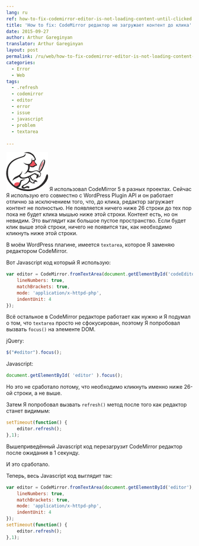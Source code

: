 ```yaml
---
lang: ru
ref: how-to-fix-codemirror-editor-is-not-loading-content-until-clicked
title: 'How to fix: CodeMirror редактор не загружает контент до клика'
date: 2015-09-27
author: Arthur Gareginyan
translator: Arthur Gareginyan
layout: post
permalink: /ru/web/how-to-fix-codemirror-editor-is-not-loading-content-until-clicked.html
categories:
  - Error
  - Web
tags:
  - .refresh
  - codemirror
  - editor
  - error
  - issue
  - javascript
  - problem
  - textarea

---
```


![thumb](/images/thumbnail/CodeMirror.png)
Я использовал CodeMirror 5 в разных проектах. Сейчас Я использую его совместно с WordPress Plugin API и он работает отлично за исключением того, что, до клика, редактор загружает контент не полностью. Не появляется ничего ниже 26 строки до тех пор пока не будет клика мышью ниже этой строки. Контент есть, но он невидим. Это выглядит как большое пустое пространство. Если будет клик выше этой строки, ничего не появится так, как необходимо кликнуть ниже этой строки.


В моём WordPress плагине, имеется `textarea`, которое Я заменяю редактором CodeMirror.

Вот Javascript код который Я использую:

```js
var editor = CodeMirror.fromTextArea(document.getElementById('codeEditor'), {
	lineNumbers: true,
	matchBrackets: true,
	mode: 'application/x-httpd-php',
	indentUnit: 4
});
```


Всё остальное в CodeMirror редакторе работает как нужно и Я подумал о том, что `textarea` просто не сфокусирован, поэтому Я попробовал вызвать `focus()` на элементе DOM.

jQuery:

```js
$("#editor").focus();
```

Javascript:

```js
document.getElementById( 'editor' ).focus();
```

Но это не сработало потому, что необходимо кликнуть именно ниже 26-ой строки, а не выше.

Затем Я попробовал вызвать `refresh()` метод после того как редактор станет видимым:

```js
setTimeout(function() {
	editor.refresh();
},1);
```

Вышеприведённый Javascript код перезагрузит CodeMirror редактор после ожидания в 1 секунду.

И это сработало.

Теперь, весь Javascript код выглядит так:

```js
var editor = CodeMirror.fromTextArea(document.getElementById('editor'), {
	lineNumbers: true,
	matchBrackets: true,
	mode: 'application/x-httpd-php',
	indentUnit: 4
});
setTimeout(function() {
	editor.refresh();
},1);
```
